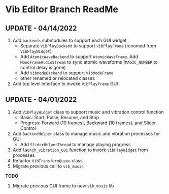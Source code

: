# Vib Editor Branch ReadMe

## UPDATE - 04/14/2022
1. Add `backends` submodules to support each GUI widget
    * Separate `VibPlayBackend` to support `VibPlayFrame` (renamed from `VibPlayWidget`)
    * Add `AtomicWaveBackend` to support `AtomicWaveFrame`. Add `MonoFrameAudioStream` to sync atomic waveforms (`MAGIC_NUMBER` to control delay is gone)
    * Add `VibModeBackend` to support `VibModeFrame`
    * other renamed or relocated classes
2. Add top level interface to invoke `VibPlayFrame` GUI

## UPDATE - 04/01/2022
1.  Add `VibPlayWidget` class to support music and vibration control function
    * Basic: Start, Pulse, Resume, and Stop
    * Progress: Forward (10 frames), Backward (10 frames), and Slider Control
2. Add `BackendHelper` class to manage music and vibration processes for GUI
    * Add `SliderHelperThread` to manage playing progress
3. Add `launch_vibration_GUI` function to invork `VibPlayWidget` from processes
4. Refactor `VibTransformQueue` class
5. Migrate previous call to `vib_music`

**TODO**
1. Migrate previous GUI frame to new `vib_music` lib